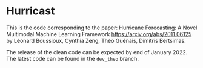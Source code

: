 # Hurricast

This is the code corresponding to the paper:
Hurricane Forecasting: A Novel Multimodal Machine Learning Framework
https://arxiv.org/abs/2011.06125
by Léonard Boussioux, Cynthia Zeng, Théo Guénais, Dimitris Bertsimas.

The release of the clean code can be expected by end of January 2022.
The latest code can be found in the ```dev_theo``` branch.


